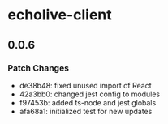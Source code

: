 # echolive-client

## 0.0.6

### Patch Changes

- de38b48: fixed unused import of React
- 42a3bb0: changed jest config to modules
- f97453b: added ts-node and jest globals
- afa68a1: initialized test for new updates
